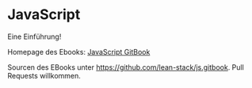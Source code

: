# JavaScript

Eine Einführung!

Homepage des Ebooks: [JavaScript GitBook](https://www.gitbook.com/book/lean-stack/javascript/details)

Sourcen des EBooks unter https://github.com/lean-stack/js.gitbook.
 Pull Requests willkommen.

